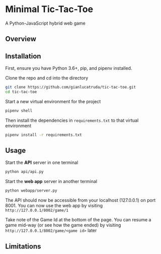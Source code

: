 # Minimal Tic-Tac-Toe
A Python-JavaScript hybrid web game

## Overview

## Installation
First, ensure you have Python 3.6+, pip, and pipenv installed.

Clone the repo and cd into the directory

```bash
git clone https://github.com/gianlucatruda/tic-tac-toe.git
cd tic-tac-toe
```

Start a new virtual environment for the project 

```bash
pipenv shell
```

Then install the dependencies in ```requirements.txt``` to that virtual environment

```bash
pipenv install -r requirements.txt
```

## Usage

Start the **API** server in one terminal

```bash
python api/api.py
```

Start the **web app** server in another terminal

```bash
python webapp/server.py
```

The API should now be accessible from your localhost (127.0.0.1) on port 8001. You can now use the web app by visiting ```http://127.0.0.1/8002/game/1```

Take note of the Game Id at the bottom of the page. You can resume a game mid-way (or see how the game ended) by visiting ```http://127.0.0.1/8002/game/<game id>``` later


## Limitations
